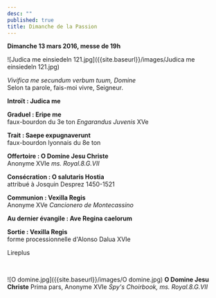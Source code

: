 ```yaml
---
desc: ""
published: true
title: Dimanche de la Passion
---
```



**Dimanche 13 mars 2016, messe de 19h**

![Judica me einsiedeln 121.jpg]({{site.baseurl}}/images/Judica me einsiedeln 121.jpg)

*Vivifica me secundum verbum tuum, Domine*  
Selon ta parole, fais-moi vivre, Seigneur.

**Introït : Judica me** 

**Graduel : Eripe me**  
faux-bourdon du 3e ton *Engarandus Juvenis* XVe

**Trait : Saepe expugnaverunt**  
faux-bourdon lyonnais du 8e ton

**Offertoire : O Domine Jesu Christe**  
Anonyme XVIe *ms. Royal.8.G.VII*

**Consécration : O salutaris Hostia**  
attribué à Josquin Desprez 1450-1521

**Communion : Vexilla Regis**  
Anonyme XVe *Cancionero de Montecassino*

**Au dernier évangile : Ave Regina caelorum**

**Sortie : Vexilla Regis**  
forme processionnelle d'Alonso Dalua XVIe

Lireplus

&nbsp;

![O domine.jpg]({{site.baseurl}}/images/O domine.jpg)
**O Domine Jesu Christe** Prima pars, Anonyme XVIe *Spy's Choirbook, ms. Royal.8.G.VII*
